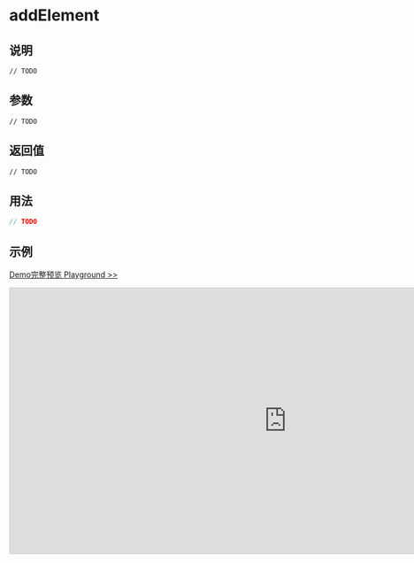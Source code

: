 # addElement

## 说明

`// TODO`

## 参数

`// TODO`

## 返回值

`// TODO`

## 用法

```js
// TODO
```

## 示例

[Demo完整预览 Playground >>](https://idrawjs.github.io/playground/?demo=api-addElement)

<iframe 
  src="https://idrawjs.github.io/playground/?demo=api-addElement&header=false&sider=false&default-editor-split=37" 
  width="1000" height="480" frameborder="no" border="0"
  style="border: 1px solid #cecece; margin: 0px auto;"
></iframe>